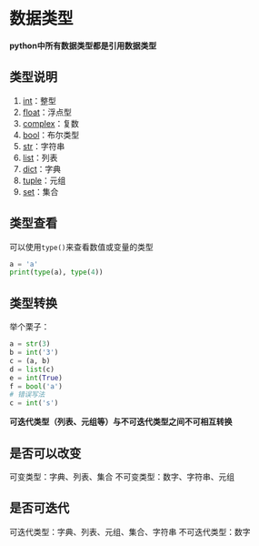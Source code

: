# 数据类型

**python中所有数据类型都是引用数据类型**   

## 类型说明

1. [int](数据类型/01.int.md)：整型
2. [float](数据类型/02.float.md)：浮点型
3. [complex](数据类型/03.complex.md)：复数
4. [bool](数据类型/04.bool.md)：布尔类型
5. [str](数据类型/05.str.md)：字符串
6. [list](数据类型/06.list.md)：列表
7. [dict](数据类型/07.dict.md)：字典
8. [tuple](数据类型/08.tuple.md)：元组
9. [set](数据类型/09.set.md)：集合

## 类型查看

可以使用`type()`来查看数值或变量的类型
```python
a = 'a'
print(type(a), type(4))
```

## 类型转换

举个栗子：
```python
a = str(3)
b = int('3')
c = (a, b)
d = list(c)
e = int(True)
f = bool('a')
# 错误写法
c = int('s')
```

**可迭代类型（列表、元组等）与不可迭代类型之间不可相互转换**

## 是否可以改变

可变类型：字典、列表、集合
不可变类型：数字、字符串、元组


## 是否可迭代

可迭代类型：字典、列表、元组、集合、字符串
不可迭代类型：数字


